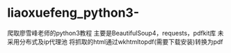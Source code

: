 # liaoxuefeng_python3-
爬取廖雪峰老师的python3教程
主要是BeautifulSoup4，requests，pdfkit库
未采用分布式及ip代理池
将抓取的html通过wkhtmltopdf(需要下载安装)转换为pdf
